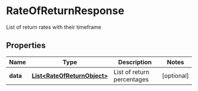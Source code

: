 

# RateOfReturnResponse

List of return rates with their timeframe

## Properties

| Name | Type | Description | Notes |
|------------ | ------------- | ------------- | -------------|
|**data** | [**List&lt;RateOfReturnObject&gt;**](RateOfReturnObject.md) | List of return percentages |  [optional] |



